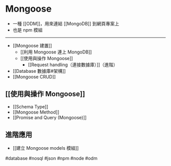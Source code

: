 # Mongoose
- 一種 [[ODM]]，用來連結 [[MongoDB]] 到網頁專案上
- 也是 npm 模組
---
- [[Mongoose 建置]]
	- [[利用 Mongoose 連上 MongoDB]]
	- [[使用與操作 Mongoose]]
		- [[Request handling（連接數據庫）]]（進階）
- [[Database 數據庫#架構]]
- [[Mongoose CRUD]]

## [[使用與操作 Mongoose]]

- [[Schema Type]]
- [[Mongoose Method]]
- [[Promise and Query (Mongoose)]]

## 進階應用
- [[建立 Mongoose models 模組]]


#database #nosql #json #npm #node #odm